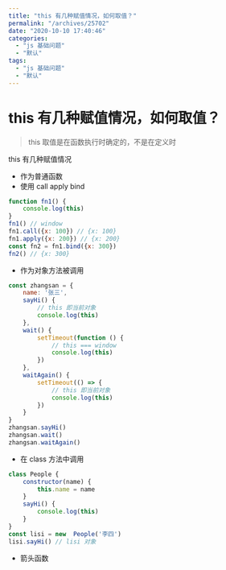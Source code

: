 ```yaml
---
title: "this 有几种赋值情况，如何取值？"
permalink: "/archives/25702"
date: "2020-10-10 17:40:46"
categories: 
  - "js 基础问题"
  - "默认"
tags: 
  - "js 基础问题"
  - "默认"
---
```


# this 有几种赋值情况，如何取值？

> this 取值是在函数执行时确定的，不是在定义时

this 有几种赋值情况

- 作为普通函数
- 使用 call apply bind

``` js 
function fn1() {
    console.log(this)
}
fn1() // window
fn1.call({x: 100}) // {x: 100}
fn1.apply({x: 200}) // {x: 200}
const fn2 = fn1.bind({x: 300})
fn2() // {x: 300}
```

- 作为对象方法被调用

``` js 
const zhangsan = {
    name: '张三',
    sayHi() {
        // this 即当前对象
        console.log(this)
    },
    wait() {
        setTimeout(function () {
            // this === window
            console.log(this)
        })
    },
    waitAgain() {
        setTimeout(() => {
            // this 即当前对象
            console.log(this)
        })
    }
}
zhangsan.sayHi()
zhangsan.wait()
zhangsan.waitAgain()
```

- 在 class 方法中调用

``` js 
class People {
    constructor(name) {
        this.name = name
    }
    sayHi() {
        console.log(this)
    }
}
const lisi = new  People('李四')
lisi.sayHi() // lisi 对象
```

- 箭头函数
